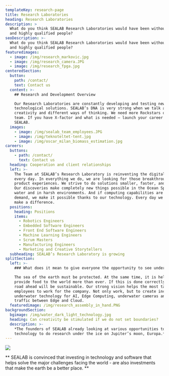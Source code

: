 ```yaml
---
templateKey: research-page
title: Research Laboratories
heading: Research Laboratories
description: >
  What do you think SEALAB Research Laboratories would have been without curious
  and highly qualified people?
seoDescription: >-
  What do you think SEALAB Research Laboratories would have been without curious
  and highly qualified people?
featuredimages:
  - image: /img/research_markovic.jpg
  - image: /img/research_camera.JPG
  - image: /img/research_fpga.jpg
centeredSection:
  button:
    path: /contact/
    text: Contact us
  content: >-
    ## Research and Development Overview

    Our Research Laboratories are constantly developing and testing new
    technological solutions. SEALAB’s DNA is very strong when we talk about
    creativity and different ways of thinking. We need more Rockstars on the
    team. If you have X-factor and what is needed – launch your career at
    SEALAB.
  images:
    - image: /img/sealab_team_employees.JPG
    - image: /img/teknoteltet-tent.jpg
    - image: /img/oscar_milan_biomass_estimation.jpg
careers:
  buttons:
    - path: /contact/
      text: Contact us
  heading: Cooperation and client relationships
  left: >-
    The Team at SEALAB’s Research Laboratory is reinventing the digital world
    every day. In everything we do, we are looking for those breakthrough
    product experiences. We strive to do solutions smaller, faster, and better.
    Our discoveries make completely new things possible in the Ocean Space, in
    water and in harsh environments. And if computing capabilities are not in
    demand, we make it possible thanks to our technology. Every day we try to
    make a difference.
  positions:
    heading: Positions
    items:
      - Robotics Engineers
      - Embedded Software Engineers
      - Front End Software Engineers
      - Machine Learning Engineers
      - Scrum Masters
      - Manufacturing Engineers
      - Marketing and Creative Storytellers
  subheading: SEALAB’s Research Laboratory is growing
splitSection:
  left: >-
    ### What does it mean to give everyone the opportunity to see underwater?

    The sea of the earth must be protected. At the same time, it is helping to
    provide food to the world more than ever. If this is done correctly, the
    road ahead will be sustainable. Our strong vision helps the most talented
    employees to work for the company. Not only work, but to create incredible
    underwater technology for AI, Edge Computing, underwater cameras and data
    traffic between Edge and Cloud.
  featuredimage: /img/research_assembly_in_hand.PNG
backgroundSection:
  bgimage: /img/water_dark_light_technology.jpg
  heading: Can creativity be stimulated if we do not set boundaries?
  description: >-
    *The founders of SEALAB already looking at various opportunities to develop
    technology to do research under the ice on Jupiter’s moon, Europa.*
---
```


![](/img/research_hardware.JPG)

** SEALAB is convinced that investing in technology and software that helps solve the major challenges facing the world - are also investments that make the earth be a better place. **


